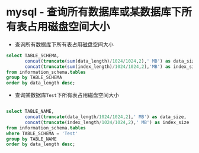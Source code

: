 
# mysql - 查询所有数据库或某数据库下所有表占用磁盘空间大小

* 查询所有数据库下所有表占用磁盘空间大小

```sql
select TABLE_SCHEMA, 
       concat(truncate(sum(data_length)/1024/1024,2),' MB') as data_size,
       concat(truncate(sum(index_length)/1024/1024,2),'MB') as index_size
from information_schema.tables
group by TABLE_SCHEMA
order by data_length desc;
```

* 查询某数据库`Test`下所有表占用磁盘空间大小

```sql

select TABLE_NAME, 
       concat(truncate(data_length/1024/1024,2),' MB') as data_size,
       concat(truncate(index_length/1024/1024,2),' MB') as index_size
from information_schema.tables 
where TABLE_SCHEMA = 'Test'
group by TABLE_NAME
order by data_length desc;
```